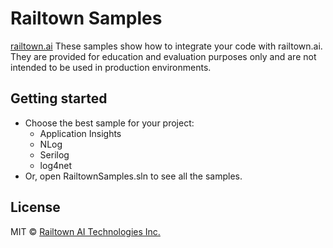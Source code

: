 # Railtown Samples
[railtown.ai](https://www.railtown.ai/)
These samples show how to integrate your code with railtown.ai. They are provided for education and evaluation purposes only and are not intended to be used in production environments.

## Getting started
- Choose the best sample for your project:
    - Application Insights
    - NLog
    - Serilog
    - log4net
- Or, open RailtownSamples.sln to see all the samples.

## License

MIT  © [Railtown AI Technologies Inc.](https://www.railtown.ai/)
